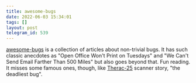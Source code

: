 ```yaml
---
title: awesome-bugs
date: 2022-06-03 15:34:01
tags: []
layout: post
telegram_id: 539
---
```


[awesome-bugs](https://github.com/Julian/awesome-bugs) is a collection of articles about non-trivial bugs. It has such classic anecdotes as "Open Office Won't Print on Tuesdays" and "We Can't Send Email Farther Than 500 Miles" but also goes beyond that. Fun reading. It misses some famous ones, though, like [Therac-25](https://en.wikipedia.org/wiki/Therac-25) scanner story, "the deadliest bug".
